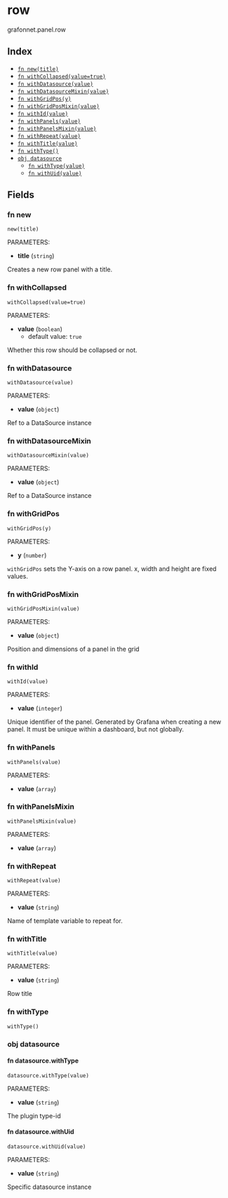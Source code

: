 # row

grafonnet.panel.row

## Index

* [`fn new(title)`](#fn-new)
* [`fn withCollapsed(value=true)`](#fn-withcollapsed)
* [`fn withDatasource(value)`](#fn-withdatasource)
* [`fn withDatasourceMixin(value)`](#fn-withdatasourcemixin)
* [`fn withGridPos(y)`](#fn-withgridpos)
* [`fn withGridPosMixin(value)`](#fn-withgridposmixin)
* [`fn withId(value)`](#fn-withid)
* [`fn withPanels(value)`](#fn-withpanels)
* [`fn withPanelsMixin(value)`](#fn-withpanelsmixin)
* [`fn withRepeat(value)`](#fn-withrepeat)
* [`fn withTitle(value)`](#fn-withtitle)
* [`fn withType()`](#fn-withtype)
* [`obj datasource`](#obj-datasource)
  * [`fn withType(value)`](#fn-datasourcewithtype)
  * [`fn withUid(value)`](#fn-datasourcewithuid)

## Fields

### fn new

```jsonnet
new(title)
```

PARAMETERS:

* **title** (`string`)

Creates a new row panel with a title.
### fn withCollapsed

```jsonnet
withCollapsed(value=true)
```

PARAMETERS:

* **value** (`boolean`)
   - default value: `true`

Whether this row should be collapsed or not.
### fn withDatasource

```jsonnet
withDatasource(value)
```

PARAMETERS:

* **value** (`object`)

Ref to a DataSource instance
### fn withDatasourceMixin

```jsonnet
withDatasourceMixin(value)
```

PARAMETERS:

* **value** (`object`)

Ref to a DataSource instance
### fn withGridPos

```jsonnet
withGridPos(y)
```

PARAMETERS:

* **y** (`number`)

`withGridPos` sets the Y-axis on a row panel. x, width and height are fixed values.
### fn withGridPosMixin

```jsonnet
withGridPosMixin(value)
```

PARAMETERS:

* **value** (`object`)

Position and dimensions of a panel in the grid
### fn withId

```jsonnet
withId(value)
```

PARAMETERS:

* **value** (`integer`)

Unique identifier of the panel. Generated by Grafana when creating a new panel. It must be unique within a dashboard, but not globally.
### fn withPanels

```jsonnet
withPanels(value)
```

PARAMETERS:

* **value** (`array`)


### fn withPanelsMixin

```jsonnet
withPanelsMixin(value)
```

PARAMETERS:

* **value** (`array`)


### fn withRepeat

```jsonnet
withRepeat(value)
```

PARAMETERS:

* **value** (`string`)

Name of template variable to repeat for.
### fn withTitle

```jsonnet
withTitle(value)
```

PARAMETERS:

* **value** (`string`)

Row title
### fn withType

```jsonnet
withType()
```



### obj datasource


#### fn datasource.withType

```jsonnet
datasource.withType(value)
```

PARAMETERS:

* **value** (`string`)

The plugin type-id
#### fn datasource.withUid

```jsonnet
datasource.withUid(value)
```

PARAMETERS:

* **value** (`string`)

Specific datasource instance